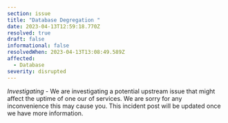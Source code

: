 ```yaml
---
section: issue
title: "Database Degregation "
date: 2023-04-13T12:59:18.770Z
resolved: true
draft: false
informational: false
resolvedWhen: 2023-04-13T13:08:49.589Z
affected:
  - Database
severity: disrupted
---
```

*Investigating* - We are investigating a potential upstream issue that might affect the uptime of one our of services. We are sorry for any inconvenience this may cause you. This incident post will be updated once we have more information.